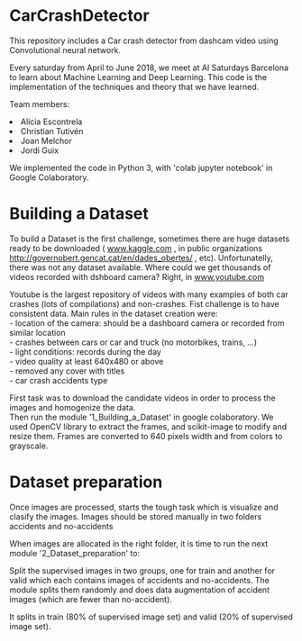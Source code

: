 # CarCrashDetector
This repository includes a Car crash detector from dashcam video using Convolutional neural network.

Every saturday from April to June 2018, we meet at AI Saturdays Barcelona to learn about Machine Learning and Deep Learning.
This code is the implementation of the techniques and theory that we have learned.

Team members:<br>
        <li>Alicia Escontrela
        <li>Christian Tutivén
        <li>Joan Melchor
        <li>Jordi Guix

We implemented the code in Python 3, with 'colab jupyter notebook' in Google Colaboratory.

# Building a Dataset

To build a Dataset is the first challenge, sometimes there are huge datasets ready to be downloaded ( www.kaggle.com , in public organizations http://governobert.gencat.cat/en/dades_obertes/ , etc). Unfortunatelly, there was not any dataset available.
Where could we get thousands of videos recorded with dshboard camera? Right, in www.youtube.com

Youtube is the largest repository of videos with many examples of both car crashes (lots of compilations) and non-crashes. 
Fist challenge is to have consistent data. 
Main rules in the dataset creation were:<br>
    - location of the camera: should be a dashboard camera or recorded from similar location<br>
    - crashes between cars or car and truck (no motorbikes, trains, ...)<br>
    - light conditions: records during the day<br>
    - video quality at least 640x480 or above<br>
    - removed any cover with titles<br>
    - car crash accidents type<br>
    
First task was to download the candidate videos in order to process the images and homogenize the data.<br>
Then run the module '1_Building_a_Dataset' in google colaboratory.
We used OpenCV library to extract the frames, and scikit-image to modify and resize them. Frames are converted to 640 pixels width and from colors to grayscale.

# Dataset preparation

Once images are processed, starts the tough task which is visualize and clasify the images.
Images should be stored manually in two folders accidents and no-accidents

When images are allocated in the right folder, it is time to run the next module '2_Dataset_preparation' to:

Split the supervised images in two groups, one for train and another for valid which each contains images of accidents and no-accidents. The module splits them randomly and does data augmentation of accident images (which are fewer than no-accident). 

It splits in train (80% of supervised image set) and valid (20% of supervised image set).

